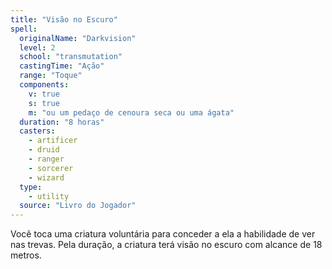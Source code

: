 ```yaml
---
title: "Visão no Escuro"
spell:
  originalName: "Darkvision"
  level: 2
  school: "transmutation"
  castingTime: "Ação"
  range: "Toque"
  components:
    v: true
    s: true
    m: "ou um pedaço de cenoura seca ou uma ágata"
  duration: "8 horas"
  casters:
    - artificer
    - druid
    - ranger
    - sorcerer
    - wizard
  type:
    - utility
  source: "Livro do Jogador"
---
```


Você toca uma criatura voluntária para conceder a ela a habilidade de ver nas trevas. Pela duração, a criatura terá visão no escuro com alcance de 18 metros.
